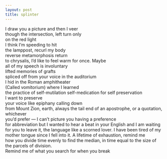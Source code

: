 ```yaml
---
layout: post
title: splinter
---
```


I draw you a picture and then I veer  
though the intersection, left turn only  
on the red light  
I think I’m speeding to hit  
the lamppost, recurl my body  
reverse metamorphosis return  
to chrysalis, I’d like to feel warm
for once. Maybe   
all of my speech is involuntary  
lifted memories of grafts  
spliced off from your voice in the auditorium  
I hid in the Roman amphitheater  
(Called vomitorium) where I learned  
the practice of self-mutilation
self-medication for self preservation  
I want to preserve  
your voice like epiphany calling down  
from Mount Zion, earth, always the tail end of
an apostrophe, or a quotation, whichever   
you’d prefer — I 
can’t picture you 
having a preference   
for abbreviation but 
I wanted to hear 
a beat in your English and I 
am waiting for you to leave 
it, the language like 
a scorned lover. I 
have been tired of 
my mother tongue 
since I fell 
into it. A lifetime 
of exhaustion, remind me   
how you divide time evenly 
to find the median, in time equal 
to the size of   
the parcels of division.  
Remind me of what you
search for when you break
